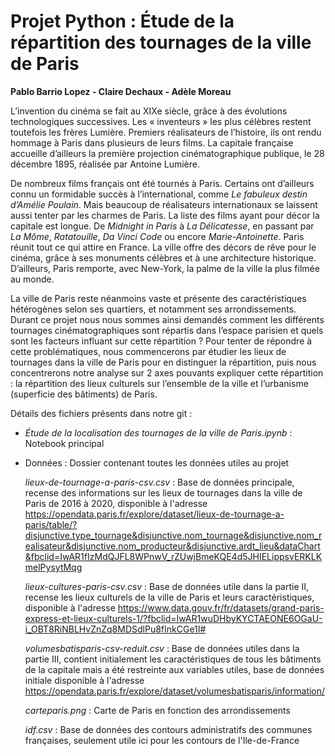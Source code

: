 # Projet Python : Étude de la répartition des tournages de la ville de Paris

**Pablo Barrio Lopez - Claire Dechaux - Adèle Moreau**


L’invention du cinéma se fait au XIXe siècle, grâce à des évolutions technologiques successives. Les « inventeurs » les plus célèbres restent toutefois les frères Lumière. Premiers réalisateurs de l’histoire, ils ont rendu hommage à Paris dans plusieurs de leurs films. La capitale française accueille d’ailleurs la première projection cinématographique publique, le 28 décembre 1895, réalisée par Antoine Lumière. 

De nombreux films français ont été tournés à Paris. Certains ont d’ailleurs connu un formidable succès à l’international, comme *Le fabuleux destin d’Amélie Poulain*. Mais beaucoup de réalisateurs internationaux se laissent aussi tenter par les charmes de Paris. La liste des films ayant pour décor la capitale est longue. De *Midnight in Paris* à *La Délicatesse*, en passant par *La Môme*, *Ratatouille*, *Da Vinci Code* ou encore *Marie-Antoinette*. Paris réunit tout ce qui attire en France. La ville offre des décors de rêve pour le cinéma, grâce à ses monuments célèbres et à une architecture historique. D’ailleurs, Paris remporte, avec New-York, la palme de la ville la plus filmée au monde.

La ville de Paris reste néanmoins vaste et présente des caractéristiques hétérogènes selon ses quartiers, et notamment ses arrondissements. Durant ce projet nous nous sommes ainsi demandés comment les différents tournages cinématographiques sont répartis dans l’espace parisien et quels sont les facteurs influant sur cette répartition ? Pour tenter de répondre à cette problématiques, nous commencerons par étudier les lieux de tournages dans la ville de Paris pour en distinguer la répartition, puis nous concentrerons notre analyse sur 2 axes pouvants expliquer cette répartition : la répartition des lieux culturels sur l’ensemble de la ville et l’urbanisme (superficie des bâtiments) de Paris.


Détails des fichiers présents dans notre git :

- _Étude de la localisation des tournages de la ville de Paris.ipynb_ : Notebook principal

- Données : Dossier contenant toutes les données utiles au projet

    _lieux-de-tournage-a-paris-csv.csv_ : Base de données principale, recense des informations sur les lieux de tournages dans la ville de Paris de 2016 à 2020,    disponible à l'adresse https://opendata.paris.fr/explore/dataset/lieux-de-tournage-a-paris/table/?disjunctive.type_tournage&disjunctive.nom_tournage&disjunctive.nom_realisateur&disjunctive.nom_producteur&disjunctive.ardt_lieu&dataChart&fbclid=IwAR1fIzMdQJFL8WPnwV_rZUwjBmeKQE4d5JHIELippsvERKLKmelPysytMqg
    
    _lieux-cultures-paris-csv.csv_ : Base de données utile dans la partie II, recense les lieux culturels de la ville de Paris et leurs caractéristiques, disponible à l'adresse https://www.data.gouv.fr/fr/datasets/grand-paris-express-et-lieux-culturels-1/?fbclid=IwAR1wuDHbyKYCTAEONE6OGaU-i_OBT8RiNBLHvZnZq8MDSdlPu8fInkCGe1I#
    
    _volumesbatisparis-csv-reduit.csv_ : Base de données utiles dans la partie III, contient initialement les caractéristiques de tous les bâtiments de la capitale mais a été restreinte aux variables utiles, base de données initiale disponible à l'adresse https://opendata.paris.fr/explore/dataset/volumesbatisparis/information/
    
    _carteparis.png_ : Carte de Paris en fonction des arrondissements
    
    _idf.csv_ : Base de données des contours administratifs des communes françaises, seulement utile ici pour les contours de l'Ile-de-France
